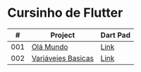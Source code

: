 # Cursinho de Flutter
|  #  | Project                                                                | Dart Pad                                                 |
| :-: | ---------------------------------------------------------------------- | -------------------------------------------------------- |
| 001 | [Olá Mundo](cod/01)                                           | [Link](https://dartpad.dev/?id=c0f7c578204d61e08ec0fbc4d63456cd)  |
| 002 | [Variáveies Basicas](002-progress%20steps)                                 | [Link](https://dartpad.dev/?id=c0f7c578204d61e08ec0fbc4d63456cd)  |
